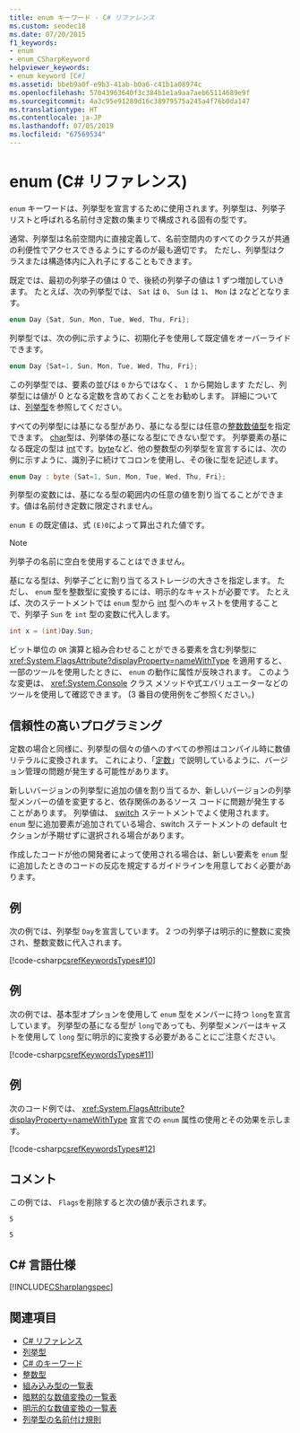```yaml
---
title: enum キーワード - C# リファレンス
ms.custom: seodec18
ms.date: 07/20/2015
f1_keywords:
- enum
- enum_CSharpKeyword
helpviewer_keywords:
- enum keyword [C#]
ms.assetid: bbeb9a0f-e9b3-41ab-b0a6-c41b1a08974c
ms.openlocfilehash: 57043963640f3c384b1e1a9aa7aeb65114689e9f
ms.sourcegitcommit: 4a3c95e91289d16c38979575a245a4f76b0da147
ms.translationtype: HT
ms.contentlocale: ja-JP
ms.lasthandoff: 07/05/2019
ms.locfileid: "67569534"
---
```

# <a name="enum-c-reference"></a>enum (C# リファレンス)

`enum` キーワードは、列挙型を宣言するために使用されます。列挙型は、列挙子リストと呼ばれる名前付き定数の集まりで構成される固有の型です。

通常、列挙型は名前空間内に直接定義して、名前空間内のすべてのクラスが共通の利便性でアクセスできるようにするのが最も適切です。 ただし、列挙型はクラスまたは構造体内に入れ子にすることもできます。

既定では、最初の列挙子の値は 0 で、後続の列挙子の値は 1 ずつ増加していきます。 たとえば、次の列挙型では、 `Sat` は `0`、 `Sun` は `1`、 `Mon` は `2`などとなります。

```csharp
enum Day {Sat, Sun, Mon, Tue, Wed, Thu, Fri};
```

列挙型では、次の例に示すように、初期化子を使用して既定値をオーバーライドできます。

```csharp
enum Day {Sat=1, Sun, Mon, Tue, Wed, Thu, Fri};
```

この列挙型では、要素の並びは `0` からではなく、 `1` から開始します ただし、列挙型には値が 0 となる定数を含めておくことをお勧めします。 詳細については、[列挙型](../../programming-guide/enumeration-types.md)を参照してください。

すべての列挙型には基になる型があり、基になる型には任意の[整数数値型](../builtin-types/integral-numeric-types.md)を指定できます。 [char](char.md)型は、列挙体の基になる型にできない型です。 列挙要素の基になる既定の型は [int](../builtin-types/integral-numeric-types.md)です。[byte](../builtin-types/integral-numeric-types.md)など、他の整数型の列挙型を宣言するには、次の例に示すように、識別子に続けてコロンを使用し、その後に型を記述します。

```csharp
enum Day : byte {Sat=1, Sun, Mon, Tue, Wed, Thu, Fri};
```

列挙型の変数には、基になる型の範囲内の任意の値を割り当てることができます。値は名前付き定数に限定されません。

`enum E` の既定値は、式 `(E)0`によって算出された値です。

> [!NOTE]
> 列挙子の名前に空白を使用することはできません。

基になる型は、列挙子ごとに割り当てるストレージの大きさを指定します。 ただし、 `enum` 型を整数型に変換するには、明示的なキャストが必要です。 たとえば、次のステートメントでは `enum` 型から [int](../builtin-types/integral-numeric-types.md) 型へのキャストを使用することで、列挙子 `Sun` を `int` 型の変数に代入します。

```csharp
int x = (int)Day.Sun;
```

ビット単位の `OR` 演算と組み合わせることができる要素を含む列挙型に <xref:System.FlagsAttribute?displayProperty=nameWithType> を適用すると、一部のツールを使用したときに、 `enum` の動作に属性が反映されます。 このような変更は、 <xref:System.Console> クラス メソッドや式エバリュエーターなどのツールを使用して確認できます。 (3 番目の使用例をご参照ください。)

## <a name="robust-programming"></a>信頼性の高いプログラミング

定数の場合と同様に、列挙型の個々の値へのすべての参照はコンパイル時に数値リテラルに変換されます。 これにより、「[定数](../../programming-guide/classes-and-structs/constants.md)」で説明しているように、バージョン管理の問題が発生する可能性があります。

新しいバージョンの列挙型に追加の値を割り当てるか、新しいバージョンの列挙型メンバーの値を変更すると、依存関係のあるソース コードに問題が発生することがあります。 列挙値は、 [switch](switch.md) ステートメントでよく使用されます。 `enum` 型に追加要素が追加されている場合、switch ステートメントの default セクションが予期せずに選択される場合があります。

作成したコードが他の開発者によって使用される場合は、新しい要素を `enum` 型に追加したときのコードの反応を規定するガイドラインを用意しておく必要があります。

## <a name="example"></a>例

次の例では、列挙型 `Day`を宣言しています。 2 つの列挙子は明示的に整数に変換され、整数変数に代入されます。

[!code-csharp[csrefKeywordsTypes#10](~/samples/snippets/csharp/VS_Snippets_VBCSharp/csrefKeywordsTypes/CS/keywordsTypes.cs#10)]

## <a name="example"></a>例

次の例では、基本型オプションを使用して `enum` 型をメンバーに持つ `long`を宣言しています。 列挙型の基になる型が `long`であっても、列挙型メンバーはキャストを使用して `long` 型に明示的に変換する必要があることにご注意ください。

[!code-csharp[csrefKeywordsTypes#11](~/samples/snippets/csharp/VS_Snippets_VBCSharp/csrefKeywordsTypes/CS/keywordsTypes.cs#11)]

## <a name="example"></a>例

次のコード例では、 <xref:System.FlagsAttribute?displayProperty=nameWithType> 宣言での `enum` 属性の使用とその効果を示します。

[!code-csharp[csrefKeywordsTypes#12](~/samples/snippets/csharp/VS_Snippets_VBCSharp/csrefKeywordsTypes/CS/keywordsTypes.cs#12)]

## <a name="comments"></a>コメント

この例では、 `Flags`を削除すると次の値が表示されます。

`5`

`5`

## <a name="c-language-specification"></a>C# 言語仕様

[!INCLUDE[CSharplangspec](~/includes/csharplangspec-md.md)]

## <a name="see-also"></a>関連項目

- [C# リファレンス](../index.md)
- [列挙型](../../programming-guide/enumeration-types.md)
- [C# のキーワード](index.md)
- [整数型](../../../csharp/language-reference/builtin-types/integral-numeric-types.md)
- [組み込み型の一覧表](built-in-types-table.md)
- [暗黙的な数値変換の一覧表](implicit-numeric-conversions-table.md)
- [明示的な数値変換の一覧表](explicit-numeric-conversions-table.md)
- [列挙型の名前付け規則](../../../standard/design-guidelines/names-of-classes-structs-and-interfaces.md#naming-enumerations)
